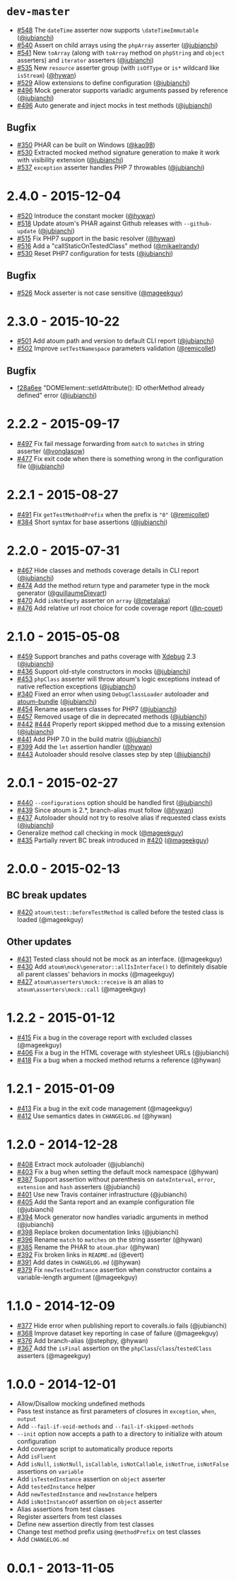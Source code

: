 # `dev-master`

* [#548](https://github.com/atoum/atoum/pull/548) The `dateTime` asserter now supports `\dateTimeImmutable` ([@jubianchi])
* [#540](https://github.com/atoum/atoum/pull/540) Assert on child arrays using the `phpArray` asserter ([@jubianchi])
* [#541](https://github.com/atoum/atoum/pull/541) New `toArray` (along with `toArray` method on `phpString` and `object` asserters) and `iterator` asserters ([@jubianchi])
* [#535](https://github.com/atoum/atoum/pull/535) New `resource` asserter group (with `isOfType` or `is*` wildcard like `isStream`) ([@hywan])
* [#529](https://github.com/atoum/atoum/pull/529) Allow extensions to define configuration ([@jubianchi])
* [#496](https://github.com/atoum/atoum/pull/496) Mock generator supports variadic arguments passed by reference ([@jubianchi])
* [#496](https://github.com/atoum/atoum/pull/496) Auto generate and inject mocks in test methods ([@jubianchi])

## Bugfix

* [#350](https://github.com/atoum/atoum/pull/350) PHAR can be built on Windows ([@kao98])
* [#530](https://github.com/atoum/atoum/pull/530) Extracted mocked method signature generation to make it work with visibility extension ([@jubianchi])
* [#537](https://github.com/atoum/atoum/pull/537) `exception` asserter handles PHP 7 throwables ([@jubianchi])

# 2.4.0 - 2015-12-04

* [#520](https://github.com/atoum/atoum/pull/520) Introduce the constant mocker ([@hywan])
* [#518](https://github.com/atoum/atoum/pull/518) Update atoum's PHAR against Github releases with `--github-update` ([@jubianchi])
* [#515](https://github.com/atoum/atoum/pull/515) Fix PHP7 support in the basic resolver ([@hywan])
* [#516](https://github.com/atoum/atoum/pull/516) Add a "callStaticOnTestedClass" method ([@mikaelrandy])
* [#530](https://github.com/atoum/atoum/pull/530) Reset PHP7 configuration for tests ([@jubianchi])

## Bugfix

* [#526](https://github.com/atoum/atoum/pull/526) Mock asserter is not case sensitive ([@mageekguy])


# 2.3.0 - 2015-10-22

* [#501](https://github.com/atoum/atoum/pull/501) Add atoum path and version to default CLI report ([@jubianchi])
* [#502](https://github.com/atoum/atoum/pull/502) Improve `setTestNamespace` parameters validation ([@remicollet])

## Bugfix

* [f28a6ee](https://github.com/atoum/atoum/commit/f28a6eeb6de80ccea3619e228b7a16ddd03637fc) "DOMElement::setIdAttribute(): ID otherMethod already defined" error ([@jubianchi])

# 2.2.2 - 2015-09-17

* [#497](https://github.com/atoum/atoum/pull/497) Fix fail message forwarding from `match` to `matches` in string asserter ([@vonglasow])
* [#477](https://github.com/atoum/atoum/pull/477) Fix exit code when there is something wrong in the configuration file ([@jubianchi])

# 2.2.1 - 2015-08-27

* [#491](https://github.com/atoum/atoum/pull/491) Fix `getTestMethodPrefix` when the prefix is `"0"` ([@remicollet])
* [#384](https://github.com/atoum/atoum/pull/384) Short syntax for base assertions ([@jubianchi])

# 2.2.0 - 2015-07-31 

* [#467](https://github.com/atoum/atoum/pull/467) Hide classes and methods coverage details in CLI report ([@jubianchi])
* [#474](https://github.com/atoum/atoum/pull/474) Add the method return type and parameter type in the mock generator ([@guillaumeDievart])
* [#470](https://github.com/atoum/atoum/pull/470) Add `isNotEmpty` asserter on `array` ([@metalaka])
* [#476](https://github.com/atoum/atoum/pull/476) Add relative url root choice for code coverage report ([@n-couet])

# 2.1.0 - 2015-05-08 

* [#459](https://github.com/atoum/atoum/issues/459) Support branches and paths coverage with [Xdebug](http://xdebug.org/) 2.3 ([@jubianchi])
* [#436](https://github.com/atoum/atoum/issues/436) Support old-style constructors in mocks ([@jubianchi])
* [#453](https://github.com/atoum/atoum/issues/453) `phpClass` asserter will throw atoum's logic exceptions instead of native reflection exceptions ([@jubianchi])
* [#340](https://github.com/atoum/atoum/issues/340) Fixed an error when using `DebugClassLoader` autoloader and [atoum-bundle](https://github.com/atoum/AtoumBundle) ([@jubianchi])
* [#454](https://github.com/atoum/atoum/pull/454) Rename asserters classes for PHP7 ([@jubianchi])
* [#457](https://github.com/atoum/atoum/pull/457) Removed usage of die in deprecated methods ([@jubianchi])
* [#442](https://github.com/atoum/atoum/issues/442) [#444](https://github.com/atoum/atoum/pull/444) Properly report skipped method due to a missing extension ([@jubianchi])
* [#441](https://github.com/atoum/atoum/pull/441) Add PHP 7.0 in the build matrix ([@jubianchi])
* [#399](https://github.com/atoum/atoum/pull/399) Add the `let` assertion handler ([@hywan])
* [#443](https://github.com/atoum/atoum/pull/443) Autoloader should resolve classes step by step ([@jubianchi])

# 2.0.1 - 2015-02-27

* [#440](https://github.com/atoum/atoum/pull/440) `--configurations` option should be handled first ([@jubianchi])
* [#439](https://github.com/atoum/atoum/pull/439) Since atoum is 2.*, branch-alias must follow ([@hywan])
* [#437](https://github.com/atoum/atoum/pull/437) Autoloader should not try to resolve alias if requested class exists ([@jubianchi])
* Generalize method call checking in mock ([@mageekguy])
* [#435](https://github.com/atoum/atoum/pull/435) Partially revert BC break introduced in [#420](https://github.com/atoum/atoum/pull/420) ([@mageekguy])

# 2.0.0 - 2015-02-13

## BC break updates

* [#420](https://github.com/atoum/atoum/pull/420) `atoum\test::beforeTestMethod` is called before the tested class is loaded (@mageekguy)

## Other updates
* [#431](https://github.com/atoum/atoum/pull/431) Tested class should not be mock as an interface. (@mageekguy)
* [#430](https://github.com/atoum/atoum/pull/430) Add `atoum\mock\generator::allIsInterface()` to definitely disable all parent classes' behaviors in mocks (@mageekguy)
* [#427](https://github.com/atoum/atoum/pull/427) `atoum\asserters\mock::receive` is an alias to `atoum\asserters\mock::call` (@mageekguy)


# 1.2.2 - 2015-01-12

* [#415](https://github.com/atoum/atoum/pull/415) Fix a bug in the coverage report with excluded classes (@mageekguy)
* [#406](https://github.com/atoum/atoum/pull/406) Fix a bug in the HTML coverage with stylesheet URLs (@jubianchi)
* [#418](https://github.com/atoum/atoum/pull/418) Fix a bug when a mocked method returns a reference (@hywan)

# 1.2.1 - 2015-01-09

* [#413](https://github.com/atoum/atoum/pull/413) Fix a bug in the exit code management (@mageekguy)
* [#412](https://github.com/atoum/atoum/pull/412) Use semantics dates in `CHANGELOG.md` (@hywan)

# 1.2.0 - 2014-12-28

* [#408](https://github.com/atoum/atoum/pull/408) Extract mock autoloader (@jubianchi)
* [#403](https://github.com/atoum/atoum/pull/403) Fix a bug when setting the default mock namespace (@hywan)
* [#387](https://github.com/atoum/atoum/pull/387) Support assertion without parenthesis on `dateInterval`, `error`, `extension` and `hash` asserters (@jubianchi)
* [#401](https://github.com/atoum/atoum/pull/401) Use new Travis container infrastructure (@jubianchi)
* [#405](https://github.com/atoum/atoum/pull/405) Add the Santa report and an example configuration file (@jubianchi)
* [#394](https://github.com/atoum/atoum/pull/394) Mock generator now handles variadic arguments in method (@jubianchi)
* [#398](https://github.com/atoum/atoum/pull/398) Replace broken documentation links (@jubianchi)
* [#396](https://github.com/atoum/atoum/pull/396) Rename `match` to `matches` on the string asserter (@hywan)
* [#385](https://github.com/atoum/atoum/pull/385) Rename the PHAR to `atoum.phar` (@hywan)
* [#392](https://github.com/atoum/atoum/pull/392) Fix broken links in `README.md` (@evert)
* [#391](https://github.com/atoum/atoum/pull/391) Add dates in `CHANGELOG.md` (@hywan)
* [#379](https://github.com/atoum/atoum/pull/379) Fix `newTestedInstance` assertion when constructor contains a variable-length argument (@mageekguy)

# 1.1.0 - 2014-12-09

* [#377](https://github.com/atoum/atoum/pull/377) Hide error when publishing report to coveralls.io fails (@jubianchi)
* [#368](https://github.com/atoum/atoum/pull/368) Improve dataset key reporting in case of failure (@mageekguy)
* [#376](https://github.com/atoum/atoum/pull/376) Add branch-alias (@stephpy, @hywan)
* [#367](https://github.com/atoum/atoum/pull/367) Add the `isFinal` assertion on the `phpClass`/`class`/`testedClass` asserters (@mageekguy)

# 1.0.0 - 2014-12-01

* Allow/Disallow mocking undefined methods
* Pass test instance as first parameters of closures in `exception`, `when`, `output`
* Add `--fail-if-void-methods` and `--fail-if-skipped-methods`
* `--init` option now accepts a path to a directory to initialize with atoum configuration
* Add coverage script to automatically produce reports
* Add `isFluent`
* Add `isNull`, `isNotNull`, `isCallable`, `isNotCallable`, `isNotTrue`, `isNotFalse` assertions on `variable`
* Add `isTestedInstance` assertion on `object` asserter
* Add `testedInstance` helper
* Add `newTestedInstance` and `newInstance` helpers
* Add `isNotInstanceOf` assertion on `object` asserter
* Alias assertions from test classes
* Register asserters from test classes
* Define new assertion directly from test classes
* Change test method prefix using `@methodPrefix` on test classes
* Add `CHANGELOG.md`

# 0.0.1 - 2013-11-05

[@mageekguy]: https://github.com/mageekguy
[@jubianchi]: https://github.com/jubianchi
[@hywan]: https://github.com/hywan
[@metalaka]: https://github.com/metalaka
[@GuillaumeDievart]: https://github.com/GuillaumeDievart
[@n-couet]: https://github.com/n-couet
[@remicollet]: https://github.com/remicollet
[@vonglasow]: https://github.com/vonglasow
[@mikaelrandy]: https://github.com/mikaelrandy
[@kao98]: https://github.com/kao98
